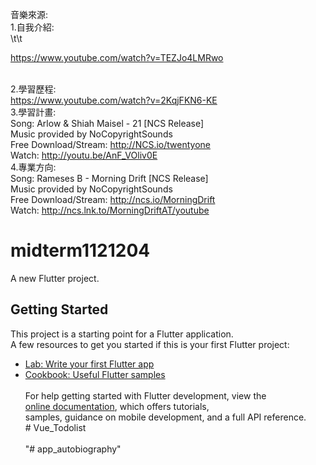 音樂來源: <br>
  1.自我介紹: <br>
    \t\t<p>https://www.youtube.com/watch?v=TEZJo4LMRwo</p><br>
  2.學習歷程:<br>
    https://www.youtube.com/watch?v=2KqjFKN6-KE<br>
  3.學習計畫:<br>
    Song: Arlow & Shiah Maisel - 21 [NCS Release]<br>
    Music provided by NoCopyrightSounds<br>
    Free Download/Stream: http://NCS.io/twentyone<br>
    Watch: http://youtu.be/AnF_VOliv0E<br>
  4.專業方向:<br>
    Song: Rameses B - Morning Drift [NCS Release]<br>
    Music provided by NoCopyrightSounds<br>
    Free Download/Stream: http://ncs.io/MorningDrift<br>
    Watch: http://ncs.lnk.to/MorningDriftAT/youtube<br>

# midterm1121204 <br>
A new Flutter project. <br>
## Getting Started <br>
This project is a starting point for a Flutter application. <br>
A few resources to get you started if this is your first Flutter project: <br>
- [Lab: Write your first Flutter app](https://docs.flutter.dev/get-started/codelab) <br>
- [Cookbook: Useful Flutter samples](https://docs.flutter.dev/cookbook) <br>
  <br>
For help getting started with Flutter development, view the <br>
[online documentation](https://docs.flutter.dev/), which offers tutorials, <br>
samples, guidance on mobile development, and a full API reference. <br>
#   V u e _ T o d o l i s t <br>
   <br>
"# app_autobiography" <br>
